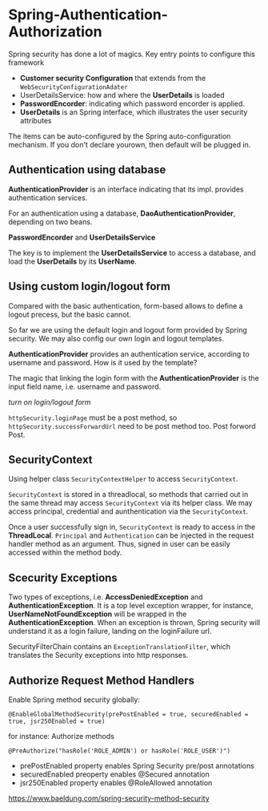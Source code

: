 # Spring-Authentication-Authorization

Spring security has done a lot of magics.  Key entry points to configure this framework

* **Customer security Configuration** that extends from the `WebSecurityConfigurationAdater`
* UserDetailsService: how and where the **UserDetails** is loaded
* **PasswordEncorder**: indicating which password encorder is applied. 
* **UserDetails** is an Spring interface, which illustrates the user security attributes

The items can be auto-configured by the Spring auto-configuration mechanism. If you don't declare yourown, then default will be plugged in. 

## Authentication using database

**AuthenticationProvider** is an interface indicating that its impl. provides authentication services. 

For an authentication using a database, **DaoAuthenticationProvider**, depending on two beans. 

**PasswordEncorder** and **UserDetailsService** 

The key is to implement the **UserDetailsService** to access a database, and load the **UserDetails** by its **UserName**. 

## Using custom login/logout form

Compared with the basic authentication, form-based allows to define a logout precess, but the basic cannot.  

So far we are using the default login and logout form provided by Spring security. We may also config our own login and logout templates. 

**AuthenticationProvider** provides an authentication service, according to username and password. How is it used by the template? 

The magic that linking the login form with the **AuthenticationProvider** is the input field name, i.e. username and password. 

*turn on login/logout form*

`httpSecurity.loginPage` must be a post method, so `httpSecurity.successForwardUrl` need to be post method too. Post forword Post. 

## SecurityContext

Using helper class `SecurityContextHelper` to access `SecurityContext`.

`SecurityContext` is stored in a threadlocal, so methods that carried out in the same thread may access `SecurityContext` via its helper class. We may access principal, credential and aunthentication via the `SecurityContext`.

Once a user successfully sign in, `SecurityContext` is ready to access in the **ThreadLocal**. `Principal` and `Authentication` can be injected in the request handler method as an argument. Thus, signed in user can be easily accessed within the method body. 

## Scecurity Exceptions

Two types of exceptions, i.e. **AccessDeniedException** and **AuthenticationException**. It is a top level exception wrapper, for instance, **UserNameNotFoundException** will be wrapped in the **AuthenticationException**. When an exception is thrown, Spring security will understand it as a login failure, landing on the loginFailure url.    

SecurityFilterChain contains an `ExceptionTranslationFilter`, which translates the Security exceptions into http responses. 

## Authorize Request Method Handlers

Enable Spring method security globally: 

````
@EnableGlobalMethodSecurity(prePostEnabled = true, securedEnabled = true, jsr250Enabled = true)
````

for instance: Authorize methods

````
@PreAuthorize("hasRole('ROLE_ADMIN') or hasRole('ROLE_USER')")
````

* prePostEnabled property enables Spring Security pre/post annotations
* securedEnabled preoperty enables @Secured annotation
* jsr250Enabled property enables @RoleAllowed annotation


https://www.baeldung.com/spring-security-method-security






